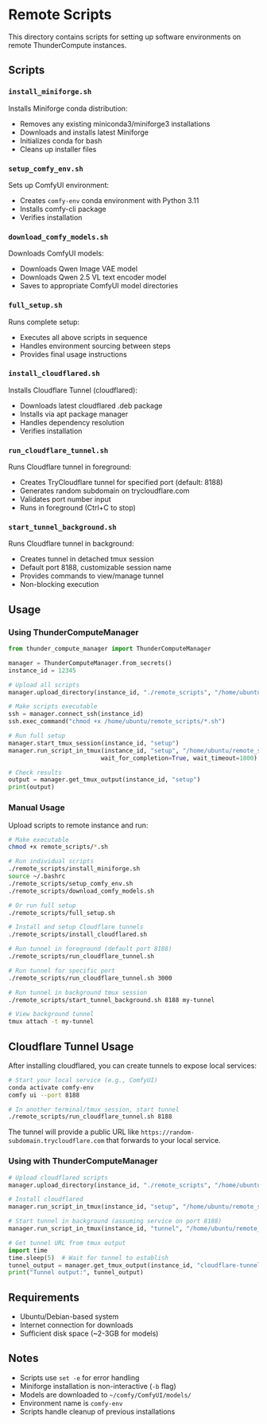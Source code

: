 # Remote Scripts

This directory contains scripts for setting up software environments on remote ThunderCompute instances.

## Scripts

### `install_miniforge.sh`
Installs Miniforge conda distribution:
- Removes any existing miniconda3/miniforge3 installations
- Downloads and installs latest Miniforge
- Initializes conda for bash
- Cleans up installer files

### `setup_comfy_env.sh` 
Sets up ComfyUI environment:
- Creates `comfy-env` conda environment with Python 3.11
- Installs comfy-cli package
- Verifies installation

### `download_comfy_models.sh`
Downloads ComfyUI models:
- Downloads Qwen Image VAE model
- Downloads Qwen 2.5 VL text encoder model
- Saves to appropriate ComfyUI model directories

### `full_setup.sh`
Runs complete setup:
- Executes all above scripts in sequence
- Handles environment sourcing between steps
- Provides final usage instructions

### `install_cloudflared.sh`
Installs Cloudflare Tunnel (cloudflared):
- Downloads latest cloudflared .deb package
- Installs via apt package manager
- Handles dependency resolution
- Verifies installation

### `run_cloudflare_tunnel.sh`
Runs Cloudflare tunnel in foreground:
- Creates TryCloudflare tunnel for specified port (default: 8188)
- Generates random subdomain on trycloudflare.com
- Validates port number input
- Runs in foreground (Ctrl+C to stop)

### `start_tunnel_background.sh`
Runs Cloudflare tunnel in background:
- Creates tunnel in detached tmux session
- Default port 8188, customizable session name
- Provides commands to view/manage tunnel
- Non-blocking execution

## Usage

### Using ThunderComputeManager

```python
from thunder_compute_manager import ThunderComputeManager

manager = ThunderComputeManager.from_secrets()
instance_id = 12345

# Upload all scripts
manager.upload_directory(instance_id, "./remote_scripts", "/home/ubuntu/remote_scripts")

# Make scripts executable
ssh = manager.connect_ssh(instance_id)
ssh.exec_command("chmod +x /home/ubuntu/remote_scripts/*.sh")

# Run full setup
manager.start_tmux_session(instance_id, "setup")
manager.run_script_in_tmux(instance_id, "setup", "/home/ubuntu/remote_scripts/full_setup.sh", 
                          wait_for_completion=True, wait_timeout=1800)

# Check results
output = manager.get_tmux_output(instance_id, "setup")
print(output)
```

### Manual Usage

Upload scripts to remote instance and run:

```bash
# Make executable
chmod +x remote_scripts/*.sh

# Run individual scripts
./remote_scripts/install_miniforge.sh
source ~/.bashrc
./remote_scripts/setup_comfy_env.sh
./remote_scripts/download_comfy_models.sh

# Or run full setup
./remote_scripts/full_setup.sh

# Install and setup Cloudflare tunnels
./remote_scripts/install_cloudflared.sh

# Run tunnel in foreground (default port 8188)
./remote_scripts/run_cloudflare_tunnel.sh

# Run tunnel for specific port
./remote_scripts/run_cloudflare_tunnel.sh 3000

# Run tunnel in background tmux session
./remote_scripts/start_tunnel_background.sh 8188 my-tunnel

# View background tunnel
tmux attach -t my-tunnel
```

## Cloudflare Tunnel Usage

After installing cloudflared, you can create tunnels to expose local services:

```bash
# Start your local service (e.g., ComfyUI)
conda activate comfy-env
comfy ui --port 8188

# In another terminal/tmux session, start tunnel
./remote_scripts/run_cloudflare_tunnel.sh 8188
```

The tunnel will provide a public URL like `https://random-subdomain.trycloudflare.com` that forwards to your local service.

### Using with ThunderComputeManager

```python
# Upload cloudflared scripts
manager.upload_directory(instance_id, "./remote_scripts", "/home/ubuntu/remote_scripts")

# Install cloudflared
manager.run_script_in_tmux(instance_id, "setup", "/home/ubuntu/remote_scripts/install_cloudflared.sh")

# Start tunnel in background (assuming service on port 8188)
manager.run_script_in_tmux(instance_id, "tunnel", "/home/ubuntu/remote_scripts/start_tunnel_background.sh")

# Get tunnel URL from tmux output
import time
time.sleep(5)  # Wait for tunnel to establish
tunnel_output = manager.get_tmux_output(instance_id, "cloudflare-tunnel")
print("Tunnel output:", tunnel_output)
```

## Requirements

- Ubuntu/Debian-based system
- Internet connection for downloads
- Sufficient disk space (~2-3GB for models)

## Notes

- Scripts use `set -e` for error handling
- Miniforge installation is non-interactive (`-b` flag)
- Models are downloaded to `~/comfy/ComfyUI/models/`
- Environment name is `comfy-env`
- Scripts handle cleanup of previous installations